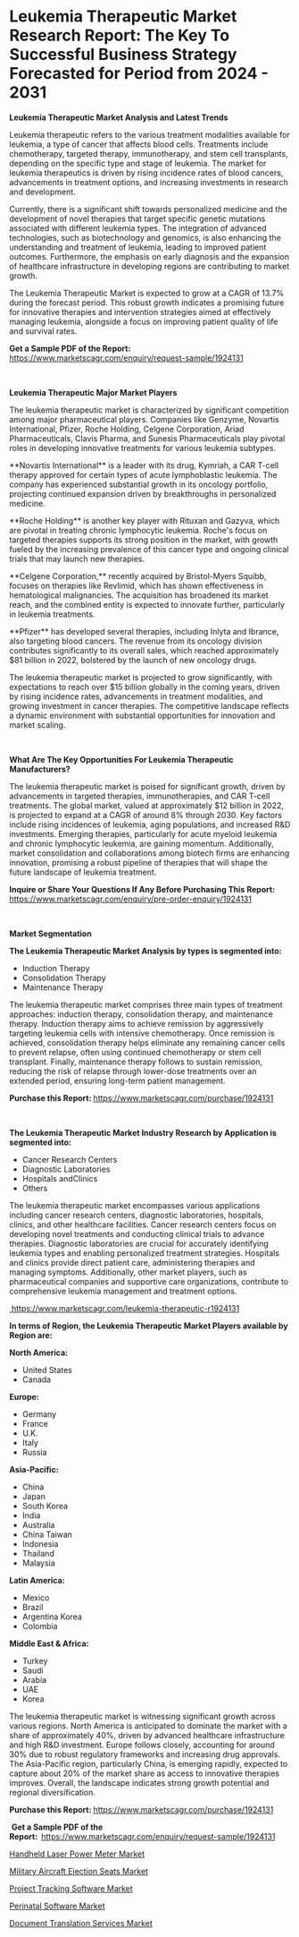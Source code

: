 <p><h1>Leukemia Therapeutic Market Research Report: The Key To Successful Business Strategy Forecasted for Period from 2024 - 2031</h1></p><p><strong>Leukemia Therapeutic Market Analysis and Latest Trends</strong></p>
<p><p>Leukemia therapeutic refers to the various treatment modalities available for leukemia, a type of cancer that affects blood cells. Treatments include chemotherapy, targeted therapy, immunotherapy, and stem cell transplants, depending on the specific type and stage of leukemia. The market for leukemia therapeutics is driven by rising incidence rates of blood cancers, advancements in treatment options, and increasing investments in research and development. </p><p>Currently, there is a significant shift towards personalized medicine and the development of novel therapies that target specific genetic mutations associated with different leukemia types. The integration of advanced technologies, such as biotechnology and genomics, is also enhancing the understanding and treatment of leukemia, leading to improved patient outcomes. Furthermore, the emphasis on early diagnosis and the expansion of healthcare infrastructure in developing regions are contributing to market growth.</p><p>The Leukemia Therapeutic Market is expected to grow at a CAGR of 13.7% during the forecast period. This robust growth indicates a promising future for innovative therapies and intervention strategies aimed at effectively managing leukemia, alongside a focus on improving patient quality of life and survival rates.</p></p>
<p><strong>Get a Sample PDF of the Report:&nbsp;</strong> <a href="https://www.marketscagr.com/enquiry/request-sample/1924131?utm_campaign=1560&utm_medium=2&utm_source=Github&utm_content=ia&utm_term=24102024&utm_id=leukemia-therapeutic">https://www.marketscagr.com/enquiry/request-sample/1924131</a></p>
<p>&nbsp;</p>
<p><strong>Leukemia Therapeutic Major Market Players</strong></p>
<p><p>The leukemia therapeutic market is characterized by significant competition among major pharmaceutical players. Companies like Genzyme, Novartis International, Pfizer, Roche Holding, Celgene Corporation, Ariad Pharmaceuticals, Clavis Pharma, and Sunesis Pharmaceuticals play pivotal roles in developing innovative treatments for various leukemia subtypes.</p><p>**Novartis International** is a leader with its drug, Kymriah, a CAR T-cell therapy approved for certain types of acute lymphoblastic leukemia. The company has experienced substantial growth in its oncology portfolio, projecting continued expansion driven by breakthroughs in personalized medicine.</p><p>**Roche Holding** is another key player with Rituxan and Gazyva, which are pivotal in treating chronic lymphocytic leukemia. Roche's focus on targeted therapies supports its strong position in the market, with growth fueled by the increasing prevalence of this cancer type and ongoing clinical trials that may launch new therapies.</p><p>**Celgene Corporation,** recently acquired by Bristol-Myers Squibb, focuses on therapies like Revlimid, which has shown effectiveness in hematological malignancies. The acquisition has broadened its market reach, and the combined entity is expected to innovate further, particularly in leukemia treatments. </p><p>**Pfizer** has developed several therapies, including Inlyta and Ibrance, also targeting blood cancers. The revenue from its oncology division contributes significantly to its overall sales, which reached approximately $81 billion in 2022, bolstered by the launch of new oncology drugs.</p><p>The leukemia therapeutic market is projected to grow significantly, with expectations to reach over $15 billion globally in the coming years, driven by rising incidence rates, advancements in treatment modalities, and growing investment in cancer therapies. The competitive landscape reflects a dynamic environment with substantial opportunities for innovation and market scaling.</p></p>
<p>&nbsp;</p>
<p><strong>What Are The Key Opportunities For Leukemia Therapeutic Manufacturers?</strong></p>
<p><p>The leukemia therapeutic market is poised for significant growth, driven by advancements in targeted therapies, immunotherapies, and CAR T-cell treatments. The global market, valued at approximately $12 billion in 2022, is projected to expand at a CAGR of around 8% through 2030. Key factors include rising incidences of leukemia, aging populations, and increased R&D investments. Emerging therapies, particularly for acute myeloid leukemia and chronic lymphocytic leukemia, are gaining momentum. Additionally, market consolidation and collaborations among biotech firms are enhancing innovation, promising a robust pipeline of therapies that will shape the future landscape of leukemia treatment.</p></p>
<p><strong>Inquire or Share Your Questions If Any Before Purchasing This Report:</strong> <a href="https://www.marketscagr.com/enquiry/pre-order-enquiry/1924131?utm_campaign=1560&utm_medium=2&utm_source=Github&utm_content=ia&utm_term=24102024&utm_id=leukemia-therapeutic">https://www.marketscagr.com/enquiry/pre-order-enquiry/1924131</a></p>
<p>&nbsp;</p>
<p><strong>Market Segmentation</strong></p>
<p><strong>The Leukemia Therapeutic Market Analysis by types is segmented into:</strong></p>
<p><ul><li>Induction Therapy</li><li>Consolidation Therapy</li><li>Maintenance Therapy</li></ul></p>
<p><p>The leukemia therapeutic market comprises three main types of treatment approaches: induction therapy, consolidation therapy, and maintenance therapy. Induction therapy aims to achieve remission by aggressively targeting leukemia cells with intensive chemotherapy. Once remission is achieved, consolidation therapy helps eliminate any remaining cancer cells to prevent relapse, often using continued chemotherapy or stem cell transplant. Finally, maintenance therapy follows to sustain remission, reducing the risk of relapse through lower-dose treatments over an extended period, ensuring long-term patient management.</p></p>
<p><strong>Purchase this Report:&nbsp;</strong><a href="https://www.marketscagr.com/purchase/1924131?utm_campaign=1560&utm_medium=2&utm_source=Github&utm_content=ia&utm_term=24102024&utm_id=leukemia-therapeutic">https://www.marketscagr.com/purchase/1924131</a></p>
<p>&nbsp;</p>
<p><strong>The Leukemia Therapeutic Market Industry Research by Application is segmented into:</strong></p>
<p><ul><li>Cancer Research Centers</li><li>Diagnostic Laboratories</li><li>Hospitals andClinics</li><li>Others</li></ul></p>
<p><p>The leukemia therapeutic market encompasses various applications including cancer research centers, diagnostic laboratories, hospitals, clinics, and other healthcare facilities. Cancer research centers focus on developing novel treatments and conducting clinical trials to advance therapies. Diagnostic laboratories are crucial for accurately identifying leukemia types and enabling personalized treatment strategies. Hospitals and clinics provide direct patient care, administering therapies and managing symptoms. Additionally, other market players, such as pharmaceutical companies and supportive care organizations, contribute to comprehensive leukemia management and treatment options.</p></p>
<p><a href="https://www.marketscagr.com/leukemia-therapeutic-r1924131?utm_campaign=1560&utm_medium=2&utm_source=Github&utm_content=ia&utm_term=24102024&utm_id=leukemia-therapeutic">&nbsp;https://www.marketscagr.com/leukemia-therapeutic-r1924131</a></p>
<p><strong>In terms of Region, the Leukemia Therapeutic Market Players available by Region are:</strong></p>
<p>
    <p> <strong> North America: </strong>
        <ul>
            <li>United States</li>
            <li>Canada</li>
        </ul>
        </p> 
    <p> <strong> Europe: </strong>
        <ul>
            <li>Germany</li>
            <li>France</li>
            <li>U.K.</li>
            <li>Italy</li>
            <li>Russia</li>
        </ul>
        </p> 
    <p> <strong> Asia-Pacific: </strong>
        <ul>
            <li>China</li>
            <li>Japan</li>
            <li>South Korea</li>
            <li>India</li>
            <li>Australia</li>
            <li>China Taiwan</li>
            <li>Indonesia</li>
            <li>Thailand</li>
            <li>Malaysia</li>
        </ul>
        </p> 
    <p> <strong> Latin America: </strong>
        <ul>
            <li>Mexico</li>
            <li>Brazil</li>
            <li>Argentina Korea</li>
            <li>Colombia</li>
        </ul>
        </p> 
    <p> <strong> Middle East & Africa: </strong>
        <ul>
            <li>Turkey</li>
            <li>Saudi</li>
            <li>Arabia</li>
            <li>UAE</li>
            <li>Korea</li>
        </ul>
    </p>
    </p>
<p><p>The leukemia therapeutic market is witnessing significant growth across various regions. North America is anticipated to dominate the market with a share of approximately 40%, driven by advanced healthcare infrastructure and high R&D investment. Europe follows closely, accounting for around 30% due to robust regulatory frameworks and increasing drug approvals. The Asia-Pacific region, particularly China, is emerging rapidly, expected to capture about 20% of the market share as access to innovative therapies improves. Overall, the landscape indicates strong growth potential and regional diversification.</p></p>
<p><strong>Purchase this Report: </strong><a href="https://www.marketscagr.com/purchase/1924131?utm_campaign=1560&utm_medium=2&utm_source=Github&utm_content=ia&utm_term=24102024&utm_id=leukemia-therapeutic">https://www.marketscagr.com/purchase/1924131</a></p>
<p>&nbsp;<strong>Get a Sample PDF of the Report:&nbsp;&nbsp;</strong><a href="https://www.marketscagr.com/enquiry/request-sample/1924131?utm_campaign=1560&utm_medium=2&utm_source=Github&utm_content=ia&utm_term=24102024&utm_id=leukemia-therapeutic">https://www.marketscagr.com/enquiry/request-sample/1924131</a></p>
<p><strong></strong></p>
<p><p><a href="https://issuu.com/reportprime-2/docs/handheld-laser-power-meter-market-s_f0cb9f985ee107?utm_campaign=1560&utm_medium=2&utm_source=Github&utm_content=ia&utm_term=24102024&utm_id=leukemia-therapeutic">Handheld Laser Power Meter Market</a></p><p><a href="https://github.com/dringals/Market-Research-Report-List-6/blob/main/military-aircraft-ejection-seats-market.md?utm_campaign=1560&utm_medium=2&utm_source=Github&utm_content=ia&utm_term=24102024&utm_id=leukemia-therapeutic">Military Aircraft Ejection Seats Market</a></p><p><a href="https://www.linkedin.com/pulse/global-project-tracking-software-market-share-growth-opportunities-v9sfc?utm_campaign=1560&utm_medium=2&utm_source=Github&utm_content=ia&utm_term=24102024&utm_id=leukemia-therapeutic">Project Tracking Software Market</a></p><p><a href="https://www.linkedin.com/pulse/mapping-perinatal-software-market-trends-challenges-breakthroughs-hyoxf?utm_campaign=1560&utm_medium=2&utm_source=Github&utm_content=ia&utm_term=24102024&utm_id=leukemia-therapeutic">Perinatal Software Market</a></p><p><a href="https://www.linkedin.com/pulse/digital-transformation-document-translation-services-lbadc?utm_campaign=1560&utm_medium=2&utm_source=Github&utm_content=ia&utm_term=24102024&utm_id=leukemia-therapeutic">Document Translation Services Market</a></p></p>